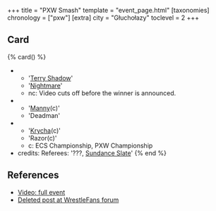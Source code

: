 +++
title = "PXW Smash"
template = "event_page.html"
[taxonomies]
chronology = ["pxw"]
[extra]
city = "Głuchołazy"
toclevel = 2
+++

## Card

{% card() %}
- - '[Terry Shadow](@/w/shadow.md)'
  - '[Nightmare](@/w/nightmare.md)'
  - nc: Video cuts off before the winner is announced.
- - '[Manny](@/w/manny.md)(c)'
  - 'Deadman'
- - '[Krycha](@/w/krycha.md)(c)'
  - 'Razor(c)'
  - c: ECS Championship, PXW Championship
- credits:
    Referees: '???, [Sundance Slate](@/w/slate.md)'
{% end %}

## References

* [Video: full event](https://www.youtube.com/watch?v=FRw17-Ae5XA)
* [Deleted post at WrestleFans forum](https://wrestlefans.pl/forum/viewforum.php?f=247&start=80)
